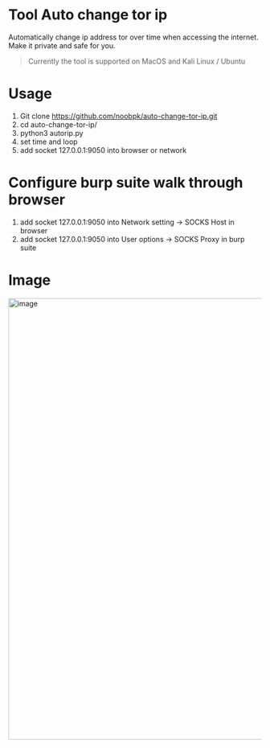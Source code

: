 # Tool Auto change tor ip
Automatically change ip address tor over time when accessing the internet. Make it private and safe for you.

> Currently the tool is supported on MacOS and Kali Linux / Ubuntu

# Usage
1. Git clone https://github.com/noobpk/auto-change-tor-ip.git
1. cd auto-change-tor-ip/
1. python3 autorip.py
1. set time and loop
1. add socket 127.0.0.1:9050 into browser or network

# Configure burp suite walk through browser
1. add socket 127.0.0.1:9050 into Network setting -> SOCKS Host in browser
2. add socket 127.0.0.1:9050 into User options -> SOCKS Proxy in burp suite

# Image
<img width="878" alt="image" src="https://user-images.githubusercontent.com/31820707/64080213-dc93de00-cd1b-11e9-9501-1666c2d51e4a.png">
